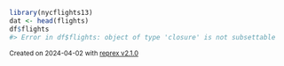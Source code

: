 ``` r
library(nycflights13)
dat <- head(flights)
df$flights
#> Error in df$flights: object of type 'closure' is not subsettable
```

<sup>Created on 2024-04-02 with [reprex v2.1.0](https://reprex.tidyverse.org)</sup>
